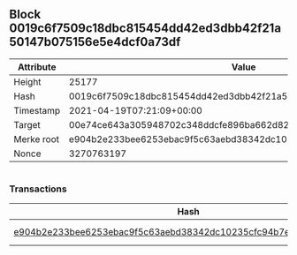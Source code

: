 ## Block 0019c6f7509c18dbc815454dd42ed3dbb42f21a50147b075156e5e4dcf0a73df

Attribute | Value
--- | ---
Height | 25177
Hash | 0019c6f7509c18dbc815454dd42ed3dbb42f21a50147b075156e5e4dcf0a73df
Timestamp | 2021-04-19T07:21:09+00:00
Target | 00e74ce643a305948702c348ddcfe896ba662d82c1a228faf4ad12250f07334e
Merke root | e904b2e233bee6253ebac9f5c63aebd38342dc10235cfc94b7e598a274639b60
Nonce | 3270763197

```

```

### Transactions

Hash | Amount
--- | ---
[e904b2e233bee6253ebac9f5c63aebd38342dc10235cfc94b7e598a274639b60](e904b2e233bee6253ebac9f5c63aebd38342dc10235cfc94b7e598a274639b60.md) | 10.00000000 SKEPTI 
